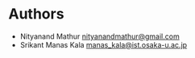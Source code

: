 # Authors

* Nityanand Mathur <nityanandmathur@gmail.com>
* Srikant Manas Kala <manas_kala@ist.osaka-u.ac.jp>

